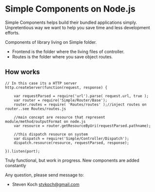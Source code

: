 # Simple Components on Node.js




Simple Components helps build their bundled applications simply. Unpretentious way we want to help you save time and less development efforts.

Components of library living on Simple folder.
 - Frontend is the folder where the living files of controller.
 - Routes is the folder where you save object routes.

## How works

	// In this case its a HTTP server
	http.createServer(function(request, response) {

		var requestParsed = require('url').parse( request.url, true );
		var router = require('Simple/Router/Base');
		router.routes = require( 'Routes/routes' );//inject routes on router..see Routes/routes.js

		//main concept are resource that represent module/method/outputFormat on node.js
		var resource = router.getResourceByUri(requestParsed.pathname);

		//this dispatch resource on system
		var dispatch = require('Simple/Controller/Dispatch');
		dispatch.resource(resource, requestParsed, response);

	}).listen(port);




Truly functional, but work in progress. New components are added constantly

Any question, please send message to:
- Steven Koch <stvkoch@gmail.com>